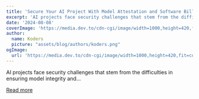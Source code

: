 ```yaml
---
title: 'Secure Your AI Project With Model Attestation and Software Bill of Materials (SBOMs)'
excerpt: 'AI projects face security challenges that stem from the difficulties in ensuring model integrity and...'
date: '2024-08-08'
coverImage: 'https://media.dev.to/cdn-cgi/image/width=1000,height=420,fit=cover,gravity=auto,format=auto/https%3A%2F%2Fdev-to-uploads.s3.amazonaws.com%2Fuploads%2Farticles%2F9yl0o5jk6hpn8rghntlf.png'
author:
  name: Koders
  picture: "assets/blog/authors/koders.png"
ogImage:
  url: 'https://media.dev.to/cdn-cgi/image/width=1000,height=420,fit=cover,gravity=auto,format=auto/https%3A%2F%2Fdev-to-uploads.s3.amazonaws.com%2Fuploads%2Farticles%2F9yl0o5jk6hpn8rghntlf.png'
---
```


AI projects face security challenges that stem from the difficulties in ensuring model integrity and...

[Read more](https://dev.to/kitops/secure-your-ai-project-with-model-attestation-and-software-bill-of-materials-sboms-5a7g)
